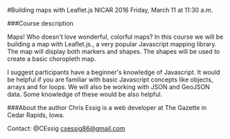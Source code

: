 #Building maps with Leaflet.js
NICAR 2016
Friday, March 11 at 11:30 a.m.

###Course description

Maps! Who doesn't love wonderful, colorful maps? In this course we will be building a map with Leaflet.js., a very popular Javascript mapping library. The map will display both markers and shapes. The shapes will be used to create a basic choropleth map.

I suggest participants have a beginner's knowledge of Javascript. It would be helpful if you are familiar with basic Javascript concepts like objects, arrays and for loops. We will also be working with JSON and GeoJSON data. Some knowledge of these would be also helpful.

###About the author
Chris Essig is a web developer at The Gazette in Cedar Rapids, Iowa.

Contact:
@CEssig
csessig86@gmail.com